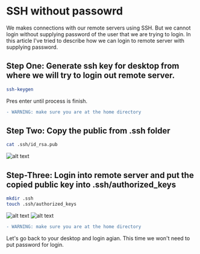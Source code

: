 # SSH without passowrd

We makes connections with our remote servers using SSH. But we cannot login without supplying password of the user that we are trying
to login.
In this article I've tried to describe how we can login to remote server with supplying password.

Step One: Generate ssh key for desktop from where we will try to login out remote server.
---------

```sh
ssh-keygen
```
Pres enter until process is finish.

```diff
- WARNING: make sure you are at the home directory
```

Step Two: Copy the public from .ssh folder
--------
```sh
cat .ssh/id_rsa.pub
```
![alt text](https://bit.ly/3FbgP2R)

Step-Three: Login into remote server and put the copied public key into .ssh/authorized_keys
----------
```sh
mkdir .ssh
touch .ssh/authorized_keys
```
![alt text](https://bit.ly/3kxMrIh)
![alt text](https://bit.ly/3FbgP2R)

```diff
- WARNING: make sure you are at the home directory
```

Let's go back to your desktop and login agian. This time we won't need to put password for login.
